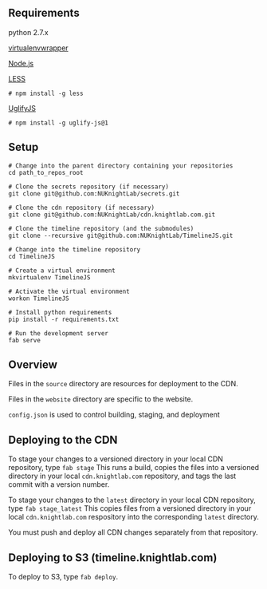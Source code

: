 ## Requirements

 python 2.7.x
 
 [virtualenvwrapper](http://virtualenvwrapper.readthedocs.org/)
 
 [Node.js](http://nodejs.org)
 
 [LESS](http://lesscss.org)
 
    # npm install -g less
  
 [UglifyJS](https://github.com/mishoo/UglifyJS)
 
    # npm install -g uglify-js@1

## Setup

    # Change into the parent directory containing your repositories
    cd path_to_repos_root
  
    # Clone the secrets repository (if necessary)
    git clone git@github.com:NUKnightLab/secrets.git
  
    # Clone the cdn repository (if necessary)
    git clone git@github.com:NUKnightLab/cdn.knightlab.com.git
  
    # Clone the timeline repository (and the submodules)
    git clone --recursive git@github.com:NUKnightLab/TimelineJS.git
  
    # Change into the timeline repository
    cd TimelineJS
  
    # Create a virtual environment
    mkvirtualenv TimelineJS
  
    # Activate the virtual environment
    workon TimelineJS
  
    # Install python requirements
    pip install -r requirements.txt
  
    # Run the development server
    fab serve


## Overview

Files in the `source` directory are resources for deployment to the CDN.

Files in the `website` directory are specific to the website.

`config.json` is used to control building, staging, and deployment


## Deploying to the CDN

To stage your changes to a versioned directory in your local CDN repository, type `fab stage` This runs a build, copies the files into a versioned directory in your local `cdn.knightlab.com` repository, and tags the last commit with a version number.

To stage your changes to the `latest` directory in your local CDN repository, type `fab stage_latest` This copies files from a versioned directory in your local `cdn.knightlab.com` respository into the corresponding `latest` directory. 

You must push and deploy all CDN changes separately from that repository.


## Deploying to S3 (timeline.knightlab.com)

To deploy to S3, type `fab deploy`. 


  
